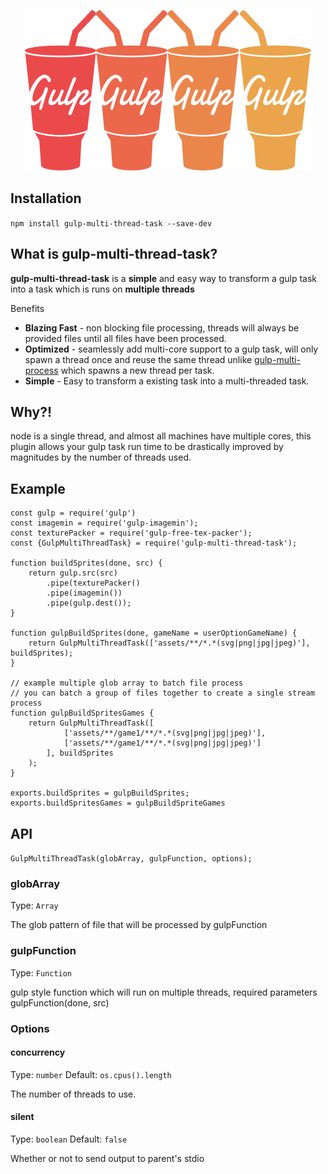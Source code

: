 <p align="center">  
    <img height="257" width="458" src="./artwork/gulp-multi-thread-task-2x.png">  
</p>
  
## Installation  
  
```npm install gulp-multi-thread-task --save-dev```  
  
## What is gulp-multi-thread-task?  
  
**gulp-multi-thread-task** is a **simple** and easy way to transform a gulp task into a task which is runs on **multiple threads**  
  
Benefits  
- **Blazing Fast** - non blocking file processing, threads will always be provided files until all files have been processed.  
- **Optimized** - seamlessly add multi-core support to a gulp task, will only spawn a thread once and reuse the same thread unlike [gulp-multi-process](https://www.npmjs.com/package/gulp-multi-process#warning) which spawns a new thread per task.  
- **Simple** - Easy to transform a existing task into a multi-threaded task.  
  
## Why?!  
  
node is a single thread, and almost all machines have multiple cores, this plugin allows your gulp task run time to be drastically improved by magnitudes by the number of threads used.

## Example

```
const gulp = require('gulp')
const imagemin = require('gulp-imagemin');
const texturePacker = require('gulp-free-tex-packer');
const {GulpMultiThreadTask} = require('gulp-multi-thread-task');

function buildSprites(done, src) {
	return gulp.src(src)
		.pipe(texturePacker()
		.pipe(imagemin())
		.pipe(gulp.dest());
}

function gulpBuildSprites(done, gameName = userOptionGameName) {
	return GulpMultiThreadTask(['assets/**/*.*(svg|png|jpg|jpeg)'], buildSprites);  
}

// example multiple glob array to batch file process
// you can batch a group of files together to create a single stream process
function gulpBuildSpritesGames {
	return GulpMultiThreadTask([
			['assets/**/game1/**/*.*(svg|png|jpg|jpeg)'],
			['assets/**/game1/**/*.*(svg|png|jpg|jpeg)']
		], buildSprites
	);  
}

exports.buildSprites = gulpBuildSprites;
exports.buildSpritesGames = gulpBuildSpriteGames
```

## API

```GulpMultiThreadTask(globArray, gulpFunction, options);```

### globArray
Type: `Array`

The glob pattern of file that will be processed by gulpFunction

### gulpFunction
Type: `Function`

gulp style function which will run on multiple threads, required parameters gulpFunction(done, src)

### Options

#### concurrency
Type: `number`
Default: `os.cpus().length`

The number of threads to use.

#### silent
Type: `boolean`
Default: `false`

Whether or not to send output to parent's stdio
